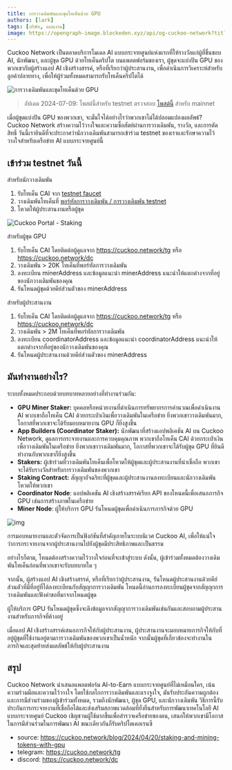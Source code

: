 ```yaml
---
title: การวางเดิมพันและขุดโทเค็นด้วย GPU
authors: [lark]
tags: [บริษัท, แผนงาน]
image: https://opengraph-image.blockeden.xyz/api/og-cuckoo-network?title=การวางเดิมพันและขุดโทเค็นด้วย GPU
---
```


Cuckoo Network เป็นตลาดบริการโมเดล AI แบบกระจายศูนย์แห่งแรกที่ให้รางวัลแก่ผู้ที่ชื่นชอบ AI, นักพัฒนา, และผู้ขุด GPU ด้วยโทเค็นคริปโต บนแพลตฟอร์มของเรา, ผู้ขุดจะแบ่งปัน GPU ของพวกเขากับผู้สร้างแอป AI เชิงสร้างสรรค์, หรือที่เรียกว่าผู้ประสานงาน, เพื่อดำเนินการวิเคราะห์สำหรับลูกค้าปลายทาง, เพื่อให้ผู้ร่วมทั้งหมดสามารถรับโทเค็นคริปโตได้

![การวางเดิมพันและขุดโทเค็นด้วย GPU](https://cuckoo-network.b-cdn.net/staking-and-mining-tokens.webp "การวางเดิมพันและขุดโทเค็นด้วย GPU")

> อัปเดต 2024-07-09: โพสต์นี้สำหรับ testnet ตรวจสอบ [โพสต์นี้](/blog/2024/07/15/cuckoo-network-mining-gpu-july-2024) สำหรับ mainnet

เมื่อผู้ขุดแบ่งปัน GPU ของพวกเขา, จะมั่นใจได้อย่างไรว่าพวกเขาไม่ได้ปลอมแปลงผลลัพธ์? Cuckoo Network สร้างความไว้วางใจและความซื่อสัตย์ผ่านการวางเดิมพัน, รางวัล, และการตัดสิทธิ์ วันนี้เรายินดีที่จะประกาศว่านักวางเดิมพันสามารถเข้าร่วม testnet ของเราและรักษาความไว้วางใจสำหรับเครือข่าย AI แบบกระจายศูนย์นี้

## **เข้าร่วม testnet วันนี้**

สำหรับนักวางเดิมพัน

1. รับโทเค็น CAI จาก [testnet faucet](https://cuckoo.network/portal/faucet)
2. วางเดิมพันโทเค็นที่ [พอร์ทัลการวางเดิมพัน / การวางเดิมพัน testnet](https://cuckoo.network/portal/staking/testnet)
3. โหวตให้ผู้ประสานงานหรือผู้ขุด

![Cuckoo Portal - Staking](https://cuckoo-network.b-cdn.net/staking-portal-screenshot.webp "Cuckoo Portal - Staking")

สำหรับผู้ขุด GPU

1. รับโทเค็น CAI โดยติดต่อผู้ดูแลจาก https://cuckoo.network/tg หรือ https://cuckoo.network/dc
2. วางเดิมพัน > 20K โทเค็นที่พอร์ทัลการวางเดิมพัน
3. ลงทะเบียน minerAddress และข้อมูลแนะนำ minerAddress แนะนำให้แตกต่างจากที่อยู่ของนักวางเดิมพันของคุณ
4. รันโหนดผู้ขุดด้วยคีย์ส่วนตัวของ minerAddress

สำหรับผู้ประสานงาน

1. รับโทเค็น CAI โดยติดต่อผู้ดูแลจาก https://cuckoo.network/tg หรือ https://cuckoo.network/dc
2. วางเดิมพัน > 2M โทเค็นที่พอร์ทัลการวางเดิมพัน
3. ลงทะเบียน coordinatorAddress และข้อมูลแนะนำ coordinatorAddress แนะนำให้แตกต่างจากที่อยู่ของนักวางเดิมพันของคุณ
4. รันโหนดผู้ประสานงานด้วยคีย์ส่วนตัวของ minerAddress

## **มันทำงานอย่างไร?**

ระบบทั้งหมดประกอบด้วยบทบาทหลายอย่างที่ทำงานร่วมกัน:

- **GPU Miner Staker:** บุคคลหรือหน่วยงานที่ดำเนินการทรัพยากรการคำนวณเพื่อดำเนินงาน AI พวกเขาถือโทเค็น CAI ด้วยกระเป๋าเงินเพื่อวางเดิมพันในเครือข่าย ยิ่งพวกเขาวางเดิมพันมาก, โอกาสที่พวกเขาจะได้รับมอบหมายงาน GPU ก็ยิ่งสูงขึ้น
- **App Builders (Coordinator Staker):** นักพัฒนาที่สร้างแอปพลิเคชัน AI บน Cuckoo Network, ดูแลการกระจายงานและการควบคุมคุณภาพ พวกเขาถือโทเค็น CAI ด้วยกระเป๋าเงินเพื่อวางเดิมพันในเครือข่าย ยิ่งพวกเขาวางเดิมพันมาก, โอกาสที่พวกเขาจะได้รับผู้ขุด GPU ที่ยินดีทำงานกับพวกเขาก็ยิ่งสูงขึ้น
- **Stakers:** ผู้เข้าร่วมที่วางเดิมพันโทเค็นเพื่อโหวตให้ผู้ขุดและผู้ประสานงานที่น่าเชื่อถือ พวกเขาจะได้รับรางวัลสำหรับการวางเดิมพันของพวกเขา
- **Staking Contract:** สัญญาอัจฉริยะที่ผู้ขุดและผู้ประสานงานลงทะเบียนและนักวางเดิมพันโหวตให้พวกเขา
- **Coordinator Node**: แอปพลิเคชัน AI เชิงสร้างสรรค์เรียก API ของโหนดนี้เพื่อเสนอภารกิจ GPU เช่นการสร้างภาพในเครือข่าย
- **Miner Node**: ผู้ให้บริการ GPU รันโหนดผู้ขุดเพื่อดำเนินการภารกิจด้วย GPU

![img](https://cuckoo-network.b-cdn.net/cuckoo-staking@2x.webp)

การมอบหมายงานและตัวจัดการเป็นฟังก์ชันที่สำคัญภายในระบบนิเวศ Cuckoo AI, เพื่อให้แน่ใจว่าการกระจายงานจากผู้ประสานงานไปยังผู้ขุดมีประสิทธิภาพและเป็นธรรม

อย่างไรก็ตาม, โหนดต้องสร้างความไว้วางใจก่อนที่จะเข้าสู่ระบบ ดังนั้น, ผู้เข้าร่วมทั้งหมดต้องวางเดิมพันโทเค็นก่อนที่พวกเขาจะรับบทบาทใด ๆ

จากนั้น, ผู้สร้างแอป AI เชิงสร้างสรรค์, หรือที่เรียกว่าผู้ประสานงาน, รันโหนดผู้ประสานงานด้วยคีย์ส่วนตัวที่มีที่อยู่ที่ได้ลงทะเบียนกับสัญญาการวางเดิมพัน โหนดนี้อ่านการลงทะเบียนผู้ขุดจากสัญญาการวางเดิมพันและฟังคำขอที่มาจากโหนดผู้ขุด

ผู้ให้บริการ GPU รันโหนดผู้ขุดซึ่งจะดึงข้อมูลจากสัญญาการวางเดิมพันเช่นกันและสอบถามผู้ประสานงานสำหรับภารกิจที่ค้างอยู่

เมื่อแอป AI เชิงสร้างสรรค์เสนอภารกิจให้กับผู้ประสานงาน, ผู้ประสานงานจะมอบหมายภารกิจให้กับที่อยู่ผู้ขุดที่ใช้งานอยู่ตามการวางเดิมพันของพวกเขาเป็นน้ำหนัก จากนั้นผู้ขุดที่เกี่ยวข้องจะทำงานในภารกิจและสุดท้ายส่งผลลัพธ์ให้กับผู้ประสานงาน

## **สรุป**

Cuckoo Network นำเสนอแพลตฟอร์ม AI-to-Earn แบบกระจายศูนย์ที่ไม่เหมือนใคร, เน้นความร่วมมือและความไว้วางใจ โดยใช้กลไกการวางเดิมพันและแรงจูงใจ, มันรับประกันความถูกต้องและการมีส่วนร่วมของผู้เข้าร่วมทั้งหมด, รวมถึงนักพัฒนา, ผู้ขุด GPU, และนักวางเดิมพัน วิธีการนี้รับประกันการกระจายงานที่เชื่อถือได้และส่งเสริมสภาพแวดล้อมที่ยั่งยืนสำหรับการพัฒนาเทคโนโลยี AI แบบกระจายศูนย์ Cuckoo เชิญชวนผู้ใช้มากขึ้นเพื่อสำรวจเครือข่ายของตน, เสนอให้พวกเขามีโอกาสในการมีส่วนร่วมในการพัฒนา AI ขณะเดียวกันก็รับคริปโตเคอเรนซี

- source: https://cuckoo.network/blog/2024/04/20/staking-and-mining-tokens-with-gpu
- telegram: https://cuckoo.network/tg
- discord: https://cuckoo.network/dc
